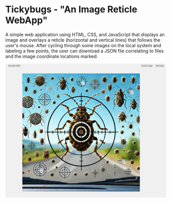 # Tickybugs - "An Image Reticle WebApp"

A simple web application using HTML, CSS, and JavaScript that displays an image and overlays a reticle (horizontal and vertical lines) that follows the user's mouse. After cycling through some images on the local system and labeling a few points, the user can download a JSON file correlating to files and the image coordinate locations marked.

![image](demo.png)
